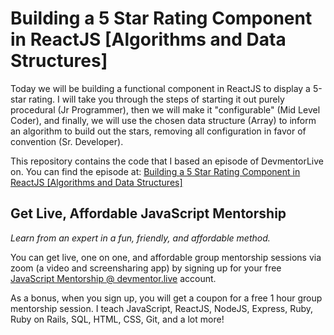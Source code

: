 # Building a 5 Star Rating Component in ReactJS [Algorithms and Data Structures]

Today we will be building a functional component in ReactJS to display a 5-star rating. I will take you through the steps of starting it out purely procedural (Jr Programmer), then we will make it "configurable" (Mid Level Coder), and finally, we will use the chosen data structure (Array) to inform an algorithm to build out the stars, removing all configuration in favor of convention (Sr. Developer).

This repository contains the code that I based an episode of DevmentorLive on. You can find the episode at: [Building a 5 Star Rating Component in ReactJS [Algorithms and Data Structures]](https://devmentor.live/screencasts/building-a-5-star-rating-component-using-reactjs?utm_source=youtube&utm_medium=description&utm_campaign=5-star-rating)

## Get Live, Affordable JavaScript Mentorship

_Learn from an expert in a fun, friendly, and affordable method._

You can get live, one on one, and affordable group mentorship sessions via zoom (a video and screensharing app) by signing up for your free [JavaScript Mentorship @ devmentor.live](https://devmentor.live/?utm_source=github&utm_medium=repo&utm_campaign=prototyping-a-node-graph-based-interface-using-reactjs) account.

As a bonus, when you sign up, you will get a coupon for a free 1 hour group mentorship session. I teach JavaScript, ReactJS, NodeJS, Express, Ruby, Ruby on Rails, SQL, HTML, CSS, Git, and a lot more!
